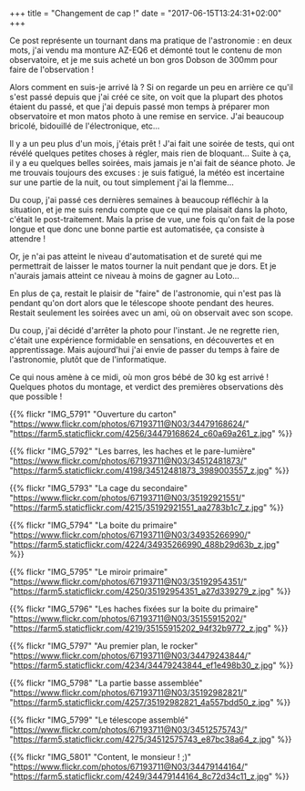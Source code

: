 +++
title = "Changement de cap !"
date = "2017-06-15T13:24:31+02:00"
+++

Ce post représente un tournant dans ma pratique de l'astronomie : en deux mots, j'ai vendu ma monture AZ-EQ6 et démonté tout le contenu de mon observatoire, et je me suis acheté un bon gros Dobson de 300mm pour faire de l'observation !

Alors comment en suis-je arrivé là ? Si on regarde un peu en arrière ce qu'il s'est passé depuis que j'ai créé ce site, on voit que la plupart des photos étaient du passé, et que j'ai depuis passé mon temps à préparer mon observatoire et mon matos photo à une remise en service. J'ai beaucoup bricolé, bidouillé de l'électronique, etc...

Il y a un peu plus d'un mois, j'étais prêt ! J'ai fait une soirée de tests, qui ont révélé quelques petites choses à régler, mais rien de bloquant... Suite à ça, il y a eu quelques belles soirées, mais jamais je n'ai fait de séance photo. Je me trouvais toujours des excuses : je suis fatigué, la météo est incertaine sur une partie de la nuit, ou tout simplement j'ai la flemme...

Du coup, j'ai passé ces dernières semaines à beaucoup réfléchir à la situation, et je me suis rendu compte que ce qui me plaisait dans la photo, c'était le post-traitement. Mais la prise de vue, une fois qu'on fait de la pose longue et que donc une bonne partie est automatisée, ça consiste à attendre !

Or, je n'ai pas atteint le niveau d'automatisation et de sureté qui me permettrait de laisser le matos tourner la nuit pendant que je dors. Et je n'aurais jamais atteint ce niveau à moins de gagner au Loto...

En plus de ça, restait le plaisir de "faire" de l'astronomie, qui n'est pas là pendant qu'on dort alors que le télescope shoote pendant des heures. Restait seulement les soirées avec un ami, où on observait avec son scope.

Du coup, j'ai décidé d'arrêter la photo pour l'instant. Je ne regrette rien, c'était une expérience formidable en sensations, en découvertes et en apprentissage. Mais aujourd'hui j'ai envie de passer du temps à faire de l'astronomie, plutôt que de l'informatique.

Ce qui nous amène à ce midi, où mon gros bébé de 30 kg est arrivé ! Quelques photos du montage, et verdict des premières observations dès que possible !

{{% flickr "IMG_5791"
           "Ouverture du carton"
           "https://www.flickr.com/photos/67193711@N03/34479168624/"
           "https://farm5.staticflickr.com/4256/34479168624_c60a69a261_z.jpg" %}}

{{% flickr "IMG_5792"
           "Les barres, les haches et le pare-lumière"
           "https://www.flickr.com/photos/67193711@N03/34512481873/"
           "https://farm5.staticflickr.com/4198/34512481873_3989003557_z.jpg" %}}

{{% flickr "IMG_5793"
           "La cage du secondaire"
           "https://www.flickr.com/photos/67193711@N03/35192921551/"
           "https://farm5.staticflickr.com/4215/35192921551_aa2783b1c7_z.jpg" %}}

{{% flickr "IMG_5794"
           "La boite du primaire"
           "https://www.flickr.com/photos/67193711@N03/34935266990/"
           "https://farm5.staticflickr.com/4224/34935266990_488b29d63b_z.jpg" %}}

{{% flickr "IMG_5795"
           "Le miroir primaire"
           "https://www.flickr.com/photos/67193711@N03/35192954351/"
           "https://farm5.staticflickr.com/4250/35192954351_a27d339279_z.jpg" %}}

{{% flickr "IMG_5796"
           "Les haches fixées sur la boite du primaire"
           "https://www.flickr.com/photos/67193711@N03/35155915202/"
           "https://farm5.staticflickr.com/4219/35155915202_94f32b9772_z.jpg" %}}

{{% flickr "IMG_5797"
           "Au premier plan, le rocker"
           "https://www.flickr.com/photos/67193711@N03/34479243844/"
           "https://farm5.staticflickr.com/4234/34479243844_ef1e498b30_z.jpg" %}}

{{% flickr "IMG_5798"
           "La partie basse assemblée"
           "https://www.flickr.com/photos/67193711@N03/35192982821/"
           "https://farm5.staticflickr.com/4257/35192982821_4a557bdd50_z.jpg" %}}

{{% flickr "IMG_5799"
           "Le télescope assemblé"
           "https://www.flickr.com/photos/67193711@N03/34512575743/"
           "https://farm5.staticflickr.com/4275/34512575743_e87bc38a64_z.jpg" %}}

{{% flickr "IMG_5801"
           "Content, le monsieur ! ;)"
           "https://www.flickr.com/photos/67193711@N03/34479144164/"
           "https://farm5.staticflickr.com/4249/34479144164_8c72d34c11_z.jpg" %}}